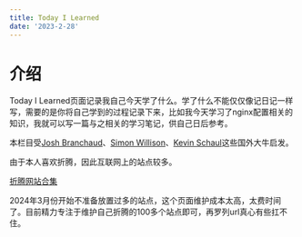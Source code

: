```yaml
---
title: Today I Learned
date: '2023-2-28'
---
```


# 介绍

Today I Learned页面记录我自己今天学了什么。学了什么不能仅仅像记日记一样写，需要的是你将自己学到的过程记录下来，比如我今天学习了nginx配置相关的知识，我就可以写一篇与之相关的学习笔记，供自己日后参考。

本栏目受[Josh Branchaud](https://github.com/jbranchaud/til)、[Simon Willison](https://til.simonwillison.net/)、[Kevin Schaul](https://www.kschaul.com/til/)这些国外大牛启发。

由于本人喜欢折腾，因此互联网上的站点较多。

[折腾网站合集](https://til.gujiakai.top/)

2024年3月份开始不准备放置过多的站点，这个页面维护成本太高，太费时间了。目前精力专注于维护自己折腾的100多个站点即可，再罗列url真心有些扛不住。